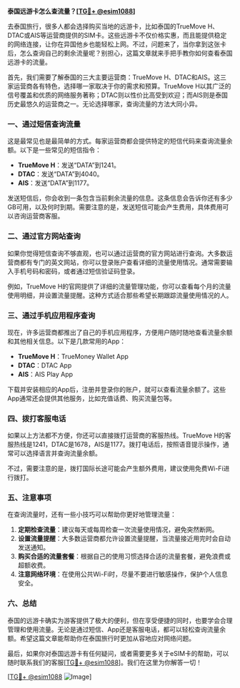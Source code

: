 **泰国远游卡怎么查流量？[[TG💪+ @esim1088](https://t.me/s/esim1088)]**

去泰国旅行，很多人都会选择购买当地的远游卡，比如泰国的TrueMove H、DTAC或AIS等运营商提供的SIM卡。这些远游卡不仅价格实惠，而且能提供稳定的网络连接，让你在异国他乡也能轻松上网。不过，问题来了，当你拿到这张卡后，怎么查询自己的剩余流量呢？别担心，这篇文章就来手把手教你如何查看泰国远游卡的流量。

首先，我们需要了解泰国的三大主要运营商：TrueMove H、DTAC和AIS。这三家运营商各有特色，选择哪一家取决于你的需求和预算。TrueMove H以其广泛的信号覆盖和优质的网络服务著称；DTAC则以性价比高受到欢迎；而AIS则是泰国历史最悠久的运营商之一。无论选择哪家，查询流量的方法大同小异。

### **一、通过短信查询流量**

这是最常见也是最简单的方式。每家运营商都会提供特定的短信代码来查询流量余额。以下是一些常见的短信指令：

- **TrueMove H**：发送“DATA”到1241。
- **DTAC**：发送“DATA”到4040。
- **AIS**：发送“DATA”到1177。

发送短信后，你会收到一条包含当前剩余流量的信息。这条信息会告诉你还有多少GB可用，以及何时到期。需要注意的是，发送短信可能会产生费用，具体费用可以咨询运营商客服。

### **二、通过官方网站查询**

如果你觉得短信查询不够直观，也可以通过运营商的官方网站进行查询。大多数运营商都有专门的英文网站，你可以登录账户查看详细的流量使用情况。通常需要输入手机号码和密码，或者通过短信验证码登录。

例如，TrueMove H的官网提供了详细的流量管理功能，你可以查看每个月的流量使用明细，并设置流量提醒。这种方式适合那些希望长期跟踪流量使用情况的人。

### **三、通过手机应用程序查询**

现在，许多运营商都推出了自己的手机应用程序，方便用户随时随地查看流量余额和其他相关信息。以下是几款常用的App：

- **TrueMove H**：TrueMoney Wallet App
- **DTAC**：DTAC App
- **AIS**：AIS Play App

下载并安装相应的App后，注册并登录你的账户，就可以查看流量余额了。这些App通常还会提供其他服务，比如充值话费、购买流量包等。

### **四、拨打客服电话**

如果以上方法都不方便，你还可以直接拨打运营商的客服热线。TrueMove H的客服热线是1241，DTAC是1678，AIS是1177。拨打电话后，按照语音提示操作，通常可以选择语言并查询流量余额。

不过，需要注意的是，拨打国际长途可能会产生额外费用，建议使用免费Wi-Fi进行拨打。

### **五、注意事项**

在查询流量时，还有一些小技巧可以帮助你更好地管理流量：

1. **定期检查流量**：建议每天或每周检查一次流量使用情况，避免突然断网。
2. **设置流量提醒**：大多数运营商都允许设置流量提醒，当流量接近用完时会自动发送通知。
3. **购买合适的流量套餐**：根据自己的使用习惯选择合适的流量套餐，避免浪费或超额收费。
4. **注意网络环境**：在使用公共Wi-Fi时，尽量不要进行敏感操作，保护个人信息安全。

### **六、总结**

泰国的远游卡确实为游客提供了极大的便利，但在享受便捷的同时，也要学会合理管理和使用流量。无论是通过短信、App还是客服电话，都可以轻松查询流量余额。希望这篇文章能帮助你在泰国旅行时更加从容地应对网络问题。

最后，如果你对泰国远游卡有任何疑问，或者需要更多关于eSIM卡的帮助，可以随时联系我们的客服[[TG💪+ @esim1088](https://t.me/s/esim1088)]。我们在这里为你解答一切！

[[TG💪+ @esim1088](https://t.me/s/esim1088) ![Image](https://i.postimg.cc/4NQfJmqS/Snipaste-2025-05-13-00-14-12.png)]